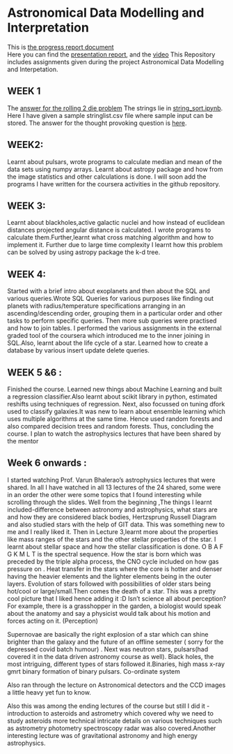 # Astronomical Data Modelling and Interpretation

This is  [the progress report document]( https://docs.google.com/document/d/1X4FmYtGBDoHb6AEyv5qfevJUAJMuo6LhYjhUVn4sn3Q/edit?usp=sharing)  
Here you can find the [presentation report](https://drive.google.com/file/d/1IKn9d3TBVCsCXh8hFsxEcLZE_s-5Kg9s/view?usp=sharing), and the [video](https://drive.google.com/file/d/1P-vb1cMRgaapdKZxlxgnRDQEzSSxS_Zl/view?usp=sharing) 
This Repository includes assignments given during the project Astronomical Data Modelling and Interpetation.



## WEEK 1

The [answer for the rolling 2 die problem](https://github.com/ytterbium14/Astro-Data-Modelling-and-Intrepretation-Progress/blob/main/rolling2die.py) 
The strings lie in [string_sort.ipynb](https://github.com/ytterbium14/Astro-Data-Modelling-and-Intrepretation-Progress/blob/main/string_sort.py). Here I have given a sample stringlist.csv file where sample input can be stored.
The answer for the thought provoking question is [here](https://github.com/ytterbium14/Astro-Data-Modelling-and-Intrepretation-Progress/blob/main/answer.pdf).

## WEEK2:

Learnt about pulsars, wrote programs to calculate median and mean of the data sets using numpy arrays. Learnt about astropy package and how from the image statistics and other calculations is done. I will soon add the programs I have written for the coursera activities in the github repository.

## WEEK 3:

Learnt about blackholes,active galactic nuclei and how instead of euclidean distances projected angular distance is calculated. I wrote programs to calculate them.Further,learnt what cross matching algorithm and how to implement it. Further due to large time complexity I learnt how this problem can be solved by using astropy package the k-d tree.

## WEEK 4:
Started with a brief intro about exoplanets and then about the SQL and various queries.Wrote SQL Queries for various purposes like finding out planets with radius/temperature specifications arranging in an ascending/descending order, grouping them in a particular order and other tasks to perform specific queries.
Then more sub queries were practised and how to join tables. I performed the various assignments in the external graded tool of the coursera which introduced me to the inner joining in SQL.Also, learnt about the life cycle of a star. Learned how to create a database by various insert update delete queries.

## WEEK 5 &6 :
Finished the course. Learned new things about Machine Learning and built a regression classifier.Also learnt about scikit library in python, estimated reshifts  using techniques of regression. Next, also focussed on tuning dfork used to classify galaxies.It was new to learn about ensemble learning which uses multiple algorithms at the same time. Hence used random forests and also compared decision trees and random forests. Thus, concluding the course. I plan to watch the astrophysics lectures that have been shared by the mentor

## Week 6 onwards :

I started watching Prof. Varun Bhalerao’s astrophysics lectures that were shared. In all I have watched in all 13 lectures of the 24 shared, some were in an order the other were some topics that I found interesting while scrolling through the slides. Well from the beginning ,The things I learnt included-difference between astronomy and astrophysics, what stars are and how they are considered black bodies, Hertzsprung Russell Diagram and also studied stars with the help of GIT data. This was something new to me and I really liked it.
Then in Lecture 3,learnt more about the properties like mass ranges of the stars and the other stellar properties of the star. I learnt about stellar space and how the stellar classification is done. O B A F G K M L T is the spectral sequence. 
How the star is born which was preceded by the triple alpha process, the CNO cycle included on how gas pressure on . Heat transfer in the stars where the core is hotter and denser having the heavier elements and the lighter elements being in the outer layers. Evolution of stars followed with possibilities of older stars being hot/cool or large/small.Then comes the death of a star.
This was a pretty cool picture that I liked hence adding it :D
Isn’t science all about perception? For example, there is a grasshopper in the garden, a biologist would speak about the anatomy and say a physicist would talk about his motion and forces acting on it. (Perception)

Supernovae are basically the right explosion of a star which can shine brighter than the galaxy and the future of an offline semester ( sorry for the depressed covid batch humour) . Next was neutron stars, pulsars(had covered it in the data driven astronomy course as well). Black holes, the most intriguing, different types of stars followed it.Binaries, high mass x-ray gmrt binary formation of binary pulsars. Co-ordinate system

Also ran through the lecture on Astronomical detectors and the CCD images a little heavy yet fun to know.

Also this was among the ending lectures of the course but still I did it -introduction to asteroids and astrometry which covered why we need to study asteroids more technical intricate details on various techniques such as astrometry photometry spectroscopy radar was also covered.Another interesting lecture was of gravitational astronomy and high energy astrophysics.







